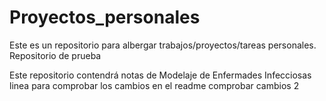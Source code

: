 # Proyectos_personales
Este es un repositorio para albergar trabajos/proyectos/tareas personales. Repositorio de prueba

Este repositorio contendrá notas de Modelaje de Enfermades Infecciosas
linea para comprobar los cambios en el readme
comprobar cambios 2